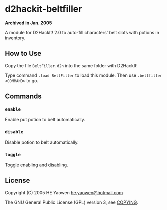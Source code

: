 # d2hackit-beltfiller

**Archived in Jan. 2005**

A module for D2HackIt! 2.0 to auto-fill characters' belt slots with potions
in inventory.

## How to Use

Copy the file `BeltFiller.d2h` into the same folder with D2HackIt!

Type command `.load BeltFiller` to load this module. Then use
`.beltfiller <COMMAND>` to go.

## Commands

### `enable`

Enable put potion to belt automatically.

### `disable`

Disable potion to belt automatically.

### `toggle`

Toggle enabling and disabling.

## License

Copyright (C) 2005 HE Yaowen <he.yaowen@hotmail.com>

The GNU General Public License (GPL) version 3, see [COPYING](./COPYING).
